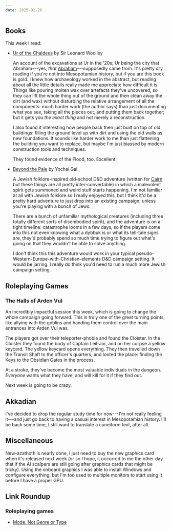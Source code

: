 ```yaml
---
date: 2025-01-26
---
```


## Books

This week I read:

- [Ur of the Chaldees][] by Sir Leonard Woolley

  An account of the excavations at Ur in the '20s; Ur being the city that
  Abraham---yes, *that* [Abraham][]---supposedly came from.  It's pretty dry
  reading if you're not into Mesopotamian history, but if you are this book is
  gold.  I knew how archaeology worked in the abstract, but reading about all
  the little details really made me appreciate how difficult it is.  Things like
  pouring molten wax over artefacts they've uncovered, so they can lift the
  whole thing out of the ground and then clean away the dirt (and wax) without
  disturbing the relative arrangement of all the components: much harder work
  (the author says) than just documenting what you see, taking all the pieces
  out, and putting them back together; but it gets you *the exact thing* and not
  merely a reconstruction.

  I also found it interesting how people back then just built on top of old
  buildings: filling the ground level up with dirt and using the old walls as
  new foundations.  It sounds like harder work to me than just flattening the
  building you want to replace, but maybe I'm just biassed by modern
  construction tools and techniques.

  They found evidence of the Flood, too.  Excellent.

- [Beyond the Pale][] by Yochai Gal

  A Jewish folklore-inspired old-school D&D adventure (written for [Cairn][] but
  these things are all pretty inter-convertable) in which a malevolent spirit
  gets summoned and weird stuff starts happening.  I'm not familiar at all with
  Jewish folklore so I really enjoyed this, but I think it'd be a pretty hard
  adventure to just drop into an existing campaign; unless you're playing with a
  bunch of Jews.

  There are a bunch of unfamiliar mythological creatures (including three
  totally different sorts of disembodied spirit), and the adventure is on a
  tight timeline: catastrophe looms in a few days, so if the players come into
  this not even knowing what a dybbuk is or what its tell-tale signs are, they'd
  probably spend so much time trying to figure out what's going on that they
  wouldn't be able to solve anything.

  I don't think this this adventure would work in your typical
  pseudo-Western-Europe-with-Christian-elements D&D campaign setting.  It would
  be jarring.  I really do think you'd need to run a much more Jewish campaign
  setting.

[Ur of the Chaldees]: https://www.goodreads.com/book/show/20899849-ur-of-the-chaldees
[Abraham]: https://en.wikipedia.org/wiki/Abraham
[Beyond the Pale]: https://www.kickstarter.com/projects/lost-pages/beyond-the-pale-a-folktale-adventure
[Cairn]: https://cairnrpg.com/


## Roleplaying Games

### The Halls of Arden Vul

An incredibly impactful session this week, which is going to change the whole
campaign going forward.  This is truly one of the great turning points, like
allying with the goblins and handing them control over the main entrances into
Arden Vul was.

The players got over their teleporter-phobia and found the Cloister.  In the
Cloister they found the body of Captain Leil-Jor, and on her corpse a yellow
keycard.  The yellow keycard opens everything.  They then travelled down the
Transit Shaft to the officer's quarters, and looted the place: finding the Keys
to the Obsidian Gates in the process.

At a stroke, they've become the most valuable individuals in the dungeon.
*Everyone* wants what they have, and will kill for it if they find out.

Next week is going to be crazy.


## Akkadian

I've decided to drop the regular study time for now---I'm not really feeling
it---and just go back to having a casual interest in Mesopotamian history.  I'll
be back some time, I still want to translate a cuneiform text, after all.


## Miscellaneous

New-azathoth is nearly done, I just need to buy the new graphics card when it's
released next week (or so I hope, it occurred to me the other day that if the AI
scalpers are still going after graphics cards that might be tricky).  Using the
onboard graphics I was able to install Windows and configure everything, but I'm
too used to multiple monitors to start using it before I have a proper GPU.


## Link Roundup

### Roleplaying games

- [Mode, Not Genre or Type](https://monstersandmanuals.blogspot.com/2025/01/mode-not-genre-or-type.html)
